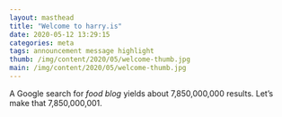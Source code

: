 ```yaml
---
layout: masthead
title: "Welcome to harry.is"
date: 2020-05-12 13:29:15
categories: meta
tags: announcement message highlight
thumb: /img/content/2020/05/welcome-thumb.jpg
main: /img/content/2020/05/welcome-thumb.jpg
---
```


A Google search for _food blog_ yields about 7,850,000,000 results. Let’s make
that 7,850,000,001.

<!--more-->

